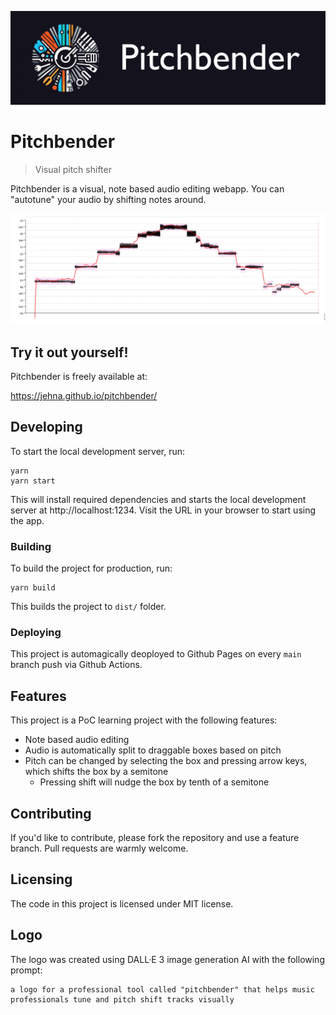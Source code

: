![Pitchbender logo](https://raw.githubusercontent.com/jehna/pitchbender/master/logo.png)

# Pitchbender
> Visual pitch shifter

Pitchbender is a visual, note based audio editing webapp. You can "autotune"
your audio by shifting notes around.

![Screenshot of Pitchbender](https://raw.githubusercontent.com/jehna/pitchbender/master/screenshot.png)

## Try it out yourself!

Pitchbender is freely available at:

https://jehna.github.io/pitchbender/

## Developing

To start the local development server, run:

```shell
yarn
yarn start
```

This will install required dependencies and starts the local development server
at http://localhost:1234. Visit the URL in your browser to start using the app.

### Building

To build the project for production, run:

```shell
yarn build
```

This builds the project to `dist/` folder.

### Deploying

This project is automagically deoployed to Github Pages on every `main` branch
push via Github Actions.

## Features

This project is a PoC learning project with the following features:
* Note based audio editing
* Audio is automatically split to draggable boxes based on pitch
* Pitch can be changed by selecting the box and pressing arrow keys, which
  shifts the box by a semitone
  * Pressing shift will nudge the box by tenth of a semitone

## Contributing

If you'd like to contribute, please fork the repository and use a feature
branch. Pull requests are warmly welcome.

## Licensing

The code in this project is licensed under MIT license.

## Logo

The logo was created using DALL·E 3 image generation AI with the following
prompt:

```
a logo for a professional tool called "pitchbender" that helps music professionals tune and pitch shift tracks visually
```